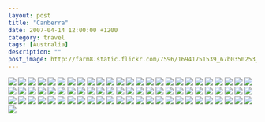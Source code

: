 ```yaml
---
layout: post
title: "Canberra"
date: 2007-04-14 12:00:00 +1200
category: travel
tags: [Australia]
description: ""
post_image: http://farm8.static.flickr.com/7596/16941751539_67b0350253_o.jpg
---
```

[![](http://farm8.static.flickr.com/7585/16505515454_2e3615eaff_c.jpg)](http://farm8.static.flickr.com/7585/16505515454_4203fcf11b_o.jpg)
[![](http://farm8.static.flickr.com/7584/17101995566_9e96d2e541_c.jpg)](http://farm8.static.flickr.com/7584/17101995566_0a769bdb95_o.jpg)
[![](http://farm9.static.flickr.com/8743/16940408510_e80bc10627_c.jpg)](http://farm9.static.flickr.com/8743/16940408510_04ede22843_o.jpg)
[![](http://farm8.static.flickr.com/7684/16920557747_1d638af999_c.jpg)](http://farm8.static.flickr.com/7684/16920557747_7c1c2cafa6_o.jpg)
[![](http://farm8.static.flickr.com/7647/16505514604_3818162fa7_c.jpg)](http://farm8.static.flickr.com/7647/16505514604_1b03d0635f_o.jpg)
[![](http://farm8.static.flickr.com/7653/17127943775_e8e70d732b_c.jpg)](http://farm8.static.flickr.com/7653/17127943775_33346e8a3a_o.jpg)
[![](http://farm8.static.flickr.com/7666/16920557207_0309de09f3_c.jpg)](http://farm8.static.flickr.com/7666/16920557207_e72e29ab63_o.jpg)
[![](http://farm8.static.flickr.com/7700/16507795233_7a1e48afa5_c.jpg)](http://farm8.static.flickr.com/7700/16507795233_6b6b03c7e2_o.jpg)
[![](http://farm9.static.flickr.com/8800/16507795093_0fa0b607f2_c.jpg)](http://farm9.static.flickr.com/8800/16507795093_0fbc0a1f0a_o.jpg)
[![](http://farm8.static.flickr.com/7706/16941766359_3111595b81_c.jpg)](http://farm8.static.flickr.com/7706/16941766359_dfba399d87_o.jpg)
[![](http://farm9.static.flickr.com/8740/16920556167_5707750402_c.jpg)](http://farm9.static.flickr.com/8740/16920556167_4454d637a9_o.jpg)
[![](http://farm8.static.flickr.com/7704/17127315081_c706d5497f_c.jpg)](http://farm8.static.flickr.com/7704/17127315081_d0691f0e0e_o.jpg)
[![](http://farm8.static.flickr.com/7629/16940406230_cbf4b9c7e5_c.jpg)](http://farm8.static.flickr.com/7629/16940406230_25998be9af_o.jpg)
[![](http://farm8.static.flickr.com/7669/16940405870_931e780a9e_c.jpg)](http://farm8.static.flickr.com/7669/16940405870_e66b9a878e_o.jpg)
[![](http://farm9.static.flickr.com/8722/16507793343_36f4f0660a_c.jpg)](http://farm9.static.flickr.com/8722/16507793343_0d6d74af35_o.jpg)
[![](http://farm9.static.flickr.com/8782/17127941435_c1fdc5b672_c.jpg)](http://farm9.static.flickr.com/8782/17127941435_1e39db08bb_o.jpg)
[![](http://farm9.static.flickr.com/8787/16940392170_165e8456a0_c.jpg)](http://farm9.static.flickr.com/8787/16940392170_42d01a415a_o.jpg)
[![](http://farm9.static.flickr.com/8782/16920555087_325568e856_c.jpg)](http://farm9.static.flickr.com/8782/16920555087_4c2e3db13a_o.jpg)
[![](http://farm8.static.flickr.com/7697/16940159698_545ce99c8f_c.jpg)](http://farm8.static.flickr.com/7697/16940159698_4cb0b251ff_o.jpg)
[![](http://farm9.static.flickr.com/8764/17101991156_fa07c8dbec_c.jpg)](http://farm9.static.flickr.com/8764/17101991156_4c113ca9e1_o.jpg)
[![](http://farm8.static.flickr.com/7594/16920554117_e7b4258d37_c.jpg)](http://farm8.static.flickr.com/7594/16920554117_579a8c82d3_o.jpg)
[![](http://farm8.static.flickr.com/7724/16505510694_fd5cf97950_c.jpg)](http://farm8.static.flickr.com/7724/16505510694_0da62fde08_o.jpg)
[![](http://farm9.static.flickr.com/8792/17101990456_4095aa9a39_c.jpg)](http://farm9.static.flickr.com/8792/17101990456_e8af30432c_o.jpg)
[![](http://farm8.static.flickr.com/7687/17126387032_0579cec368_c.jpg)](http://farm8.static.flickr.com/7687/17126387032_2f07ab80b2_o.jpg)
[![](http://farm8.static.flickr.com/7612/16940158368_438f0e7dcb_c.jpg)](http://farm8.static.flickr.com/7612/16940158368_62a16ee1a1_o.jpg)
[![](http://farm9.static.flickr.com/8711/16940403400_99a4deb86e_c.jpg)](http://farm9.static.flickr.com/8711/16940403400_b4a66a6741_o.jpg)
[![](http://farm8.static.flickr.com/7665/16940157928_15de1ceac2_c.jpg)](http://farm8.static.flickr.com/7665/16940157928_85f48d11d4_o.jpg)
[![](http://farm9.static.flickr.com/8769/17126386002_bd6e8e828a_c.jpg)](http://farm9.static.flickr.com/8769/17126386002_2bde006e7a_o.jpg)
[![](http://farm8.static.flickr.com/7671/17127938335_d7d2f42a8c_c.jpg)](http://farm8.static.flickr.com/7671/17127938335_24b0b9c73c_o.jpg)
[![](http://farm8.static.flickr.com/7593/17126385382_7f6fa82115_c.jpg)](http://farm8.static.flickr.com/7593/17126385382_03d7b8b6e6_o.jpg)
[![](http://farm9.static.flickr.com/8696/16920541917_618b237a50_c.jpg)](http://farm9.static.flickr.com/8696/16920541917_143ec387fb_o.jpg)
[![](http://farm8.static.flickr.com/7632/17127310381_0dde4921b2_c.jpg)](http://farm8.static.flickr.com/7632/17127310381_08e01ef009_o.jpg)
[![](http://farm8.static.flickr.com/7664/16940402130_70774335f5_c.jpg)](http://farm8.static.flickr.com/7664/16940402130_5e05935e6c_o.jpg)
[![](http://farm9.static.flickr.com/8705/17127937555_0453b61dcd_c.jpg)](http://farm9.static.flickr.com/8705/17127937555_70529d66f3_o.jpg)
[![](http://farm8.static.flickr.com/7584/17127937265_3b7bba659c_c.jpg)](http://farm8.static.flickr.com/7584/17127937265_1a5f3834d4_o.jpg)
[![](http://farm9.static.flickr.com/8819/16940401590_68eb02969e_c.jpg)](http://farm9.static.flickr.com/8819/16940401590_708c7b2b84_o.jpg)
[![](http://farm8.static.flickr.com/7686/16507789453_0ab3f08129_c.jpg)](http://farm8.static.flickr.com/7686/16507789453_967decd78a_o.jpg)
[![](http://farm8.static.flickr.com/7587/16920550927_607e52b5b7_c.jpg)](http://farm8.static.flickr.com/7587/16920550927_108cc55294_o.jpg)
[![](http://farm8.static.flickr.com/7612/17126384322_c4aab18d09_c.jpg)](http://farm8.static.flickr.com/7612/17126384322_ca2fed07fa_o.jpg)
[![](http://farm9.static.flickr.com/8758/16507788953_1848ed3ac5_c.jpg)](http://farm9.static.flickr.com/8758/16507788953_eb4a9fe364_o.jpg)
[![](http://farm8.static.flickr.com/7672/17127936415_0fce2d5422_c.jpg)](http://farm8.static.flickr.com/7672/17127936415_6e8025337a_o.jpg)
[![](http://farm9.static.flickr.com/8753/17127300031_1607965215_c.jpg)](http://farm9.static.flickr.com/8753/17127300031_d1faf3f0a4_o.jpg)
[![](http://farm9.static.flickr.com/8684/16940155488_c740f7756b_c.jpg)](http://farm9.static.flickr.com/8684/16940155488_bcfc1cee9f_o.jpg)
[![](http://farm8.static.flickr.com/7721/16940155428_7fd212b98d_c.jpg)](http://farm8.static.flickr.com/7721/16940155428_145de87125_o.jpg)
[![](http://farm8.static.flickr.com/7604/17127308751_48ac682fd6_c.jpg)](http://farm8.static.flickr.com/7604/17127308751_7ff5dcfc19_o.jpg)
[![](http://farm9.static.flickr.com/8781/17127308611_b49d4de8e0_c.jpg)](http://farm9.static.flickr.com/8781/17127308611_71d425e0ae_o.jpg)
[![](http://farm8.static.flickr.com/7621/17126383192_abd01e51de_c.jpg)](http://farm8.static.flickr.com/7621/17126383192_b06338b501_o.jpg)
[![](http://farm8.static.flickr.com/7632/16920549687_d3c144c003_c.jpg)](http://farm8.static.flickr.com/7632/16920549687_4391d25da5_o.jpg)
[![](http://farm9.static.flickr.com/8808/16940154678_969d8bf97a_c.jpg)](http://farm9.static.flickr.com/8808/16940154678_c49799fec1_o.jpg)
[![](http://farm9.static.flickr.com/8703/16940399930_ea20e91d2e_c.jpg)](http://farm9.static.flickr.com/8703/16940399930_ef2c343c07_o.jpg)
[![](http://farm8.static.flickr.com/7655/16920549117_dfef2eaae3_c.jpg)](http://farm8.static.flickr.com/7655/16920549117_d47031fdaf_o.jpg)
[![](http://farm8.static.flickr.com/7587/17127307811_495767a270_c.jpg)](http://farm8.static.flickr.com/7587/17127307811_3e1d83fe63_o.jpg)
[![](http://farm8.static.flickr.com/7670/17127307591_0684c22b7a_c.jpg)](http://farm8.static.flickr.com/7670/17127307591_37471c71f7_o.jpg)
[![](http://farm9.static.flickr.com/8711/16920548447_f6c76177f0_c.jpg)](http://farm9.static.flickr.com/8711/16920548447_fb13644717_o.jpg)
[![](http://farm9.static.flickr.com/8695/17127307491_c86dbff336_c.jpg)](http://farm9.static.flickr.com/8695/17127307491_f2527e6abd_o.jpg)
[![](http://farm8.static.flickr.com/7704/16920548297_57df26d416_c.jpg)](http://farm8.static.flickr.com/7704/16920548297_9cbe15ff6a_o.jpg)
[![](http://farm8.static.flickr.com/7588/17127933975_0ef777fd3d_c.jpg)](http://farm8.static.flickr.com/7588/17127933975_2df6edcc29_o.jpg)
[![](http://farm8.static.flickr.com/7678/17127933705_a40625da4f_c.jpg)](http://farm8.static.flickr.com/7678/17127933705_5a1eebff10_o.jpg)
[![](http://farm8.static.flickr.com/7677/17127933315_eda9b20bfa_c.jpg)](http://farm8.static.flickr.com/7677/17127933315_8e530e8732_o.jpg)
[![](http://farm9.static.flickr.com/8827/16940151728_bf2abed95a_c.jpg)](http://farm9.static.flickr.com/8827/16940151728_db1c19a3e6_o.jpg)
[![](http://farm9.static.flickr.com/8738/16920547007_3a16b96afa_c.jpg)](http://farm9.static.flickr.com/8738/16920547007_c8564dc9d0_o.jpg)
[![](http://farm9.static.flickr.com/8820/16507785043_e494941d91_c.jpg)](http://farm9.static.flickr.com/8820/16507785043_8fb07fabf0_o.jpg)
[![](http://farm8.static.flickr.com/7587/16505498004_7c145a1c87_c.jpg)](http://farm8.static.flickr.com/7587/16505498004_55656ec5c1_o.jpg)
[![](http://farm8.static.flickr.com/7585/16505502514_056b964f97_c.jpg)](http://farm8.static.flickr.com/7585/16505502514_3f074b9a9b_o.jpg)
[![](http://farm9.static.flickr.com/8816/16505502224_5c014c5e3f_c.jpg)](http://farm9.static.flickr.com/8816/16505502224_2fb01fccb1_o.jpg)
[![](http://farm8.static.flickr.com/7713/17126378632_e9cf42c280_c.jpg)](http://farm8.static.flickr.com/7713/17126378632_68affeb18a_o.jpg)
[![](http://farm8.static.flickr.com/7651/17126378022_96f713bb8d_c.jpg)](http://farm8.static.flickr.com/7651/17126378022_574d4e601e_o.jpg)
[![](http://farm9.static.flickr.com/8821/16940149338_b6d6079461_c.jpg)](http://farm9.static.flickr.com/8821/16940149338_1a9d310289_o.jpg)
[![](http://farm9.static.flickr.com/8765/16505500684_c63c4ca6cd_c.jpg)](http://farm9.static.flickr.com/8765/16505500684_4b0c476373_o.jpg)
[![](http://farm8.static.flickr.com/7651/16507782563_697abc90a8_c.jpg)](http://farm8.static.flickr.com/7651/16507782563_0da43870bb_o.jpg)
[![](http://farm9.static.flickr.com/8734/17126376942_5dd8242b03_c.jpg)](http://farm9.static.flickr.com/8734/17126376942_64f742cc64_o.jpg)
[![](http://farm8.static.flickr.com/7681/17127929625_5e24ca3fa7_c.jpg)](http://farm8.static.flickr.com/7681/17127929625_88053d7292_o.jpg)
[![](http://farm9.static.flickr.com/8798/17126376552_d4569c4db0_c.jpg)](http://farm9.static.flickr.com/8798/17126376552_cf5ed768bb_o.jpg)
[![](http://farm8.static.flickr.com/7697/17101979796_553f37cd87_c.jpg)](http://farm8.static.flickr.com/7697/17101979796_6592d3d418_o.jpg)
[![](http://farm9.static.flickr.com/8773/16941752139_33456626e3_c.jpg)](http://farm9.static.flickr.com/8773/16941752139_3cc6e2a9c4_o.jpg)
[![](http://farm9.static.flickr.com/8782/16920542647_aeb845d647_c.jpg)](http://farm9.static.flickr.com/8782/16920542647_75c6e49459_o.jpg)
